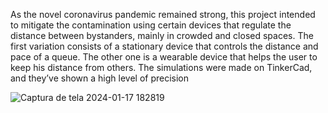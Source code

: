   As the novel coronavirus pandemic remained strong, this
project intended to mitigate the contamination using certain devices that regulate the distance between bystanders,
mainly in crowded and closed spaces. The first variation
consists of a stationary device that controls the distance
and pace of a queue. The other one is a wearable device
that helps the user to keep his distance from others. The
simulations were made on TinkerCad, and they’ve shown a
high level of precision




![Captura de tela 2024-01-17 182819](https://github.com/pressauro/Social-Distancing/assets/76461118/46388ba4-606e-46ce-9e5f-87a5b6ee2231)
